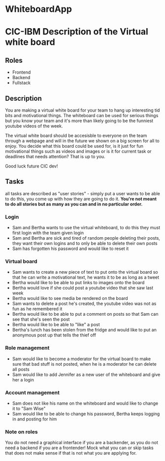 # WhiteboardApp


# CIC-IBM Description of the Virtual white board

## Roles
* Frontend
* Backend
* Fullstack

## Description
You are making a virtual white board for your team to hang up interesting tid bits and motivational things. The whiteboard can be used for serious things but you know your team and it's more than likely going to be the funniest youtube videos of the week. 

The virtual white board should be accesisble to everyone on the team through a webpage and will in the future we shown on a big screen for all to enjoy. You decide what this board could be used for, is it just for fun motivational things such as videos and images or is it for current task or deadlines that needs attention? That is up to you. 

Good luck future CIC dev!

## Tasks
all tasks are described as "user stories" - simply put a user wants to be able to do this, you come up with how they are going to do it. **You're not meant to do all stories but as many as you can and in no particular order.**
### Login

* Sam and Bertha wants to use the virtual whiteboard, to do this they must first login with the team given login
* Sam and Bertha are sick and tired of random people deleting their posts, they want their own logins and to only be able to delete their own posts
* Sam has forgotten his password and would like to reset it 

### Virtual board

*  Sam wants to create a new piece of text to put onto the virtual board so that he can write a motivational text, he wants it to be as long as a tweet 
* Bertha would like to be able to put links to images onto the board
* Bertha would love if she could post a youtube video that she saw last week
* Bertha would like to see media be rendered on the board
* Sam wants to delete a post he's created, the youtube video was not as fun as he remembered it
* Bertha would like to be able to put a comment on posts so that Sam can see that she's seen the post
* Bertha would like to be able to "like" a post
* Bertha's lunch has been stolen from the fridge and would like to put an anonymous post up that tells the thief off

### Role management

* Sam would like to become a moderator for the virtual board to make sure that bad stuff is not posted, when he is a moderator he can delete all posts
* Sam would like to add Jennifer as a new user of the whiteboard and give her a login

### Account management
* Sam does not like his name on the whiteboard and would like to change it to "Sam Wise" 
* Sam would like to be able to change his password, Bertha keeps logging in and posting for him


### Note on roles
You do not need a graphical interface if you are a backender, as you do not need a backend if you are a frontender! Mock what you can or skip tasks that does not make sense if that is not what you are applying for. 

